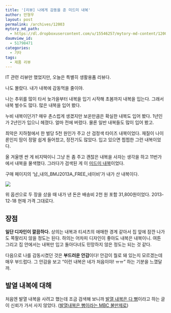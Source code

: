 ```yaml
---
title: '[리뷰] 나에게 감동을 준 미드미 내복'
author: 안형우
layout: post
permalink: /archives/12003
mytory_md_path:
  - https://dl.dropboxusercontent.com/u/15546257/mytory-md-content/12003-naebok.md
daumview_id:
  - 51798471
categories:
  - 기타
tags:
  - 제품 리뷰
---
```

IT 관련 리뷰만 했었지만, 오늘은 특별히 생활용품 리뷰다.

나도 몰랐다. 내가 내복에 감동먹을 줄이야.

나는 추위를 많이 타서 늦가을부터 내복을 입기 시작해 초봄까지 내복을 입는다. 그래서 내복 벌수도 많다. 많은 내복을 입어 봤다.

누비 내복이던가? 매우 촌스럽게 생겼지만 보온만큼은 확실한 내복도 입어 봤다. 1년인가 2년인가 입으니 헤졌다. 얼마 전에 버렸다. 물론 일반 내복들도 많이 입어 봤고.

최악은 지하철에서 한 벌당 5천 원인가 주고 산 검정색 타이즈 내복이었다. 재질이 나이론인지 땀이 정말 쉽게 들어찼고, 정전기도 많았다. 입고 있으면 찝찝한 그런 내복이었다.

올 겨울엔 싼 게 비지떡이니 그냥 돈 좀 주고 괜찮은 내복을 사자는 생각을 하고 11번가에서 내복을 물색했다. 그러다가 검색된 게 이 [미드미 내복][1]이었다.

구매 페이지의 &#8216;남&#95;내의&#95;BMJ2013A&#95;FREE&#95;네이비&#8217;가 내가 산 내복이다.

![][2]

위 옵션으로 두 장을 샀을 때 내가 낸 돈은 배송비 2천 원 포함 31,800원이었다. 2013-12-18 현재 가격 그대로다.

## 장점

**일단 디자인이 깔끔하다.** 상의는 내복과 티셔츠의 애매한 경계 같아서 집 앞에 잠깐 나가도 쪽팔리지 않을 정도는 된다. 하의는 어차피 디자인이 좋아도 내복은 내복이니. 여튼 그리고 집 안에서는 내복만 입고 돌아다녀도 민망하지 않은 정도는 되는 것 같다.

다음으로 나를 감동시켰던 것은 **부드러운 안감**이다! 안감이 뭘로 돼 있는지 모르겠는데 매우 부드럽다. 그 안감을 보고 &#8220;이런 내복은 네가 처음이야! ㅠㅠ&#8221; 하는 기분을 느꼈달까.

## 발열 내복에 대해

처음엔 발열 내복을 사려고 했는데 조금 검색해 보니까 [발열 내복은 다 뻥][3]이라고 하는 글이 신뢰가 가서 사지 않았다. ([발열내복은 뻥이라는 MBC 불만제로][4])

 [1]: http://www.11st.co.kr/product/SellerProductDetail.tmall?method=getSellerProductDetail&prdNo=870544187&xfrom=&xzone=
 [2]: /uploads/legacy/naebok.png
 [3]: http://jinmedi.tistory.com/247
 [4]: http://m.imbc.com/m/Vod/VodDetailInfo.aspx?progCode=1000838100281100000&itemid=810770